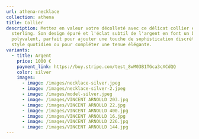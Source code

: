 ```yaml
---
url: athena-necklace
collection: athena
title: Collier
description: Mettez en valeur votre décolleté avec ce délicat collier en argent
  sterling. Son design épuré et l'éclat subtil de l'argent en font un bijou
  polyvalent, parfait pour ajouter une touche de sophistication discrète à votre
  style quotidien ou pour compléter une tenue élégante.
variants:
  - title: Argent
    price: 1000 €
    payment_link: https://buy.stripe.com/test_8wM03B1TGca3cXCdQQ
    color: silver
    images:
      - image: /images/necklace-silver.jpeg
      - image: /images/necklace-silver-2.jpeg
      - image: /images/model-silver.jpeg
      - image: /images/VINCENT ARNOULD 203.jpg
      - image: /images/VINCENT ARNOULD 22.jpg
      - image: /images/VINCENT ARNOULD 400.jpg
      - image: /images/VINCENT ARNOULD 16.jpg
      - image: /images/VINCENT ARNOULD 226.jpg
      - image: /images/VINCENT ARNOULD 144.jpg
---
```

